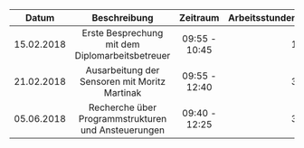 Datum      | Beschreibung                                    | Zeitraum      | Arbeitsstunden | 
-----------|:-----------------------------------------------:|:-------------:|---------------:|  
15.02.2018 | Erste Besprechung mit dem Diplomarbeitsbetreuer | 09:55 - 10:45 | 1              |
21.02.2018 | Ausarbeitung der Sensoren mit Moritz Martinak   | 09:55 - 12:40 | 3              |
05.06.2018 | Recherche über Programmstrukturen und Ansteuerungen   | 09:40 - 12:25 | 3              |
